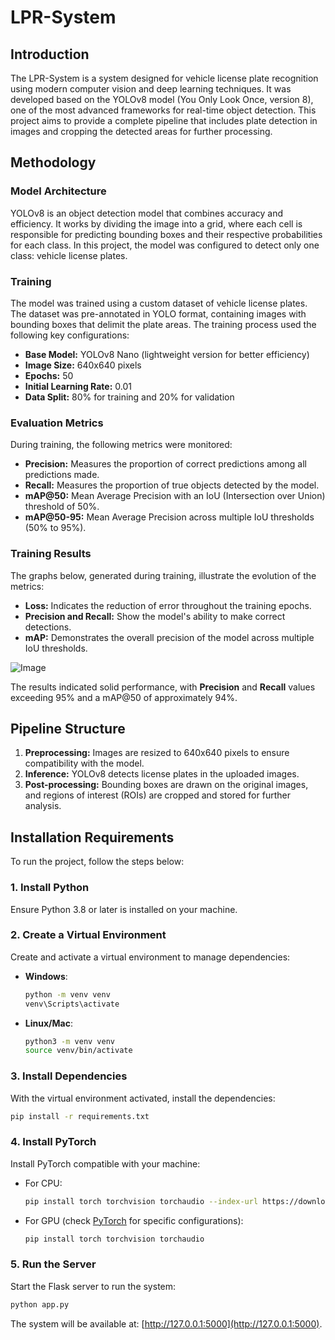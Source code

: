 # LPR-System

## Introduction

The LPR-System is a system designed for vehicle license plate recognition using modern computer vision and deep learning techniques. It was developed based on the YOLOv8 model (You Only Look Once, version 8), one of the most advanced frameworks for real-time object detection. This project aims to provide a complete pipeline that includes plate detection in images and cropping the detected areas for further processing.

## Methodology

### Model Architecture

YOLOv8 is an object detection model that combines accuracy and efficiency. It works by dividing the image into a grid, where each cell is responsible for predicting bounding boxes and their respective probabilities for each class. In this project, the model was configured to detect only one class: vehicle license plates.

### Training

The model was trained using a custom dataset of vehicle license plates. The dataset was pre-annotated in YOLO format, containing images with bounding boxes that delimit the plate areas. The training process used the following key configurations:

- **Base Model:** YOLOv8 Nano (lightweight version for better efficiency)
- **Image Size:** 640x640 pixels
- **Epochs:** 50
- **Initial Learning Rate:** 0.01
- **Data Split:** 80% for training and 20% for validation

### Evaluation Metrics

During training, the following metrics were monitored:

- **Precision:** Measures the proportion of correct predictions among all predictions made.
- **Recall:** Measures the proportion of true objects detected by the model.
- **mAP@50:** Mean Average Precision with an IoU (Intersection over Union) threshold of 50%.
- **mAP@50-95:** Mean Average Precision across multiple IoU thresholds (50% to 95%).

### Training Results

The graphs below, generated during training, illustrate the evolution of the metrics:

- **Loss:** Indicates the reduction of error throughout the training epochs.
- **Precision and Recall:** Show the model's ability to make correct detections.
- **mAP:** Demonstrates the overall precision of the model across multiple IoU thresholds.

![Image](https://github.com/user-attachments/assets/1bd990b2-3e4d-440c-b553-4498b115e420)

The results indicated solid performance, with **Precision** and **Recall** values exceeding 95% and a mAP@50 of approximately 94%.

## Pipeline Structure

1. **Preprocessing:** Images are resized to 640x640 pixels to ensure compatibility with the model.
2. **Inference:** YOLOv8 detects license plates in the uploaded images.
3. **Post-processing:** Bounding boxes are drawn on the original images, and regions of interest (ROIs) are cropped and stored for further analysis.

## Installation Requirements

To run the project, follow the steps below:

### 1. Install Python
Ensure Python 3.8 or later is installed on your machine.

### 2. Create a Virtual Environment
Create and activate a virtual environment to manage dependencies:

- **Windows**:
  ```bash
  python -m venv venv
  venv\Scripts\activate
  ```

- **Linux/Mac**:
  ```bash
  python3 -m venv venv
  source venv/bin/activate
  ```

### 3. Install Dependencies
With the virtual environment activated, install the dependencies:

```bash
pip install -r requirements.txt
```

### 4. Install PyTorch
Install PyTorch compatible with your machine:

- For CPU:
  ```bash
  pip install torch torchvision torchaudio --index-url https://download.pytorch.org/whl/cpu
  ```

- For GPU (check [PyTorch](https://pytorch.org/get-started/locally/) for specific configurations):
  ```bash
  pip install torch torchvision torchaudio
  ```

### 5. Run the Server
Start the Flask server to run the system:

```bash
python app.py
```

The system will be available at: [http://127.0.0.1:5000](http://127.0.0.1:5000).

